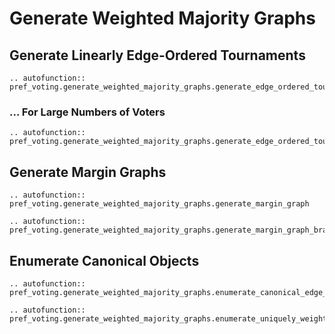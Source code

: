 Generate Weighted Majority Graphs
=======================================

## Generate Linearly Edge-Ordered Tournaments


```{eval-rst}
.. autofunction:: pref_voting.generate_weighted_majority_graphs.generate_edge_ordered_tournament

```

### ... For Large Numbers of Voters


```{eval-rst}
.. autofunction:: pref_voting.generate_weighted_majority_graphs.generate_edge_ordered_tournament_infinite_limit

```

## Generate Margin Graphs


```{eval-rst}
.. autofunction:: pref_voting.generate_weighted_majority_graphs.generate_margin_graph

```

```{eval-rst}
.. autofunction:: pref_voting.generate_weighted_majority_graphs.generate_margin_graph_bradley_terry

```

## Enumerate Canonical Objects

```{eval-rst}
.. autofunction:: pref_voting.generate_weighted_majority_graphs.enumerate_canonical_edge_ordered_tournaments

```

```{eval-rst}
.. autofunction:: pref_voting.generate_weighted_majority_graphs.enumerate_uniquely_weighted_margin_graphs

```

